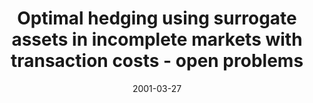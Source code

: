 ---
abstract: ''
authors:
- Marek Straka
date: '2001-03-27'
featured: false
publication_types:
- '0'
publishDate: '2001-03-27'
title: Optimal hedging using surrogate assets in incomplete markets with transaction
  costs - open problems
url_pdf: ''
---